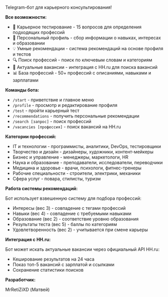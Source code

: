 Telegram-бот для карьерного консультирования!

**Все возможности:**

- 🧠 Карьерное тестирование - 15 вопросов для определения подходящих профессий
- 👤 Персональный профиль - сбор информации о навыках, интересах и образовании
- 💡 Умные рекомендации - система рекомендаций на основе профиля и тестов
- 🔍 Поиск профессий - поиск по ключевым словам и категориям
- 💼 Актуальные вакансии - интеграция с HH.ru для поиска вакансий
- 📊 База профессий - 50+ профессий с описаниями, навыками и зарплатами

**Команды бота:**

- `/start` - приветствие и главное меню
- `/profile` - просмотр и редактирование профиля
- `/test` - пройти карьерный тест
- `/recommendations` - получить персональные рекомендации
- `/search [запрос]` - поиск профессий
- `/vacancies [профессия]` - поиск вакансий на HH.ru

**Категории профессий:**

- IT и технологии - программисты, аналитики, DevOps, тестировщики
- Творчество и дизайн - дизайнеры, художники, контент-мейкеры
- Бизнес и управление - менеджеры, маркетологи, HR
- Наука и образование - преподаватели, исследователи, переводчики
- Медицина и здоровье - врачи, психологи, фитнес-тренеры
- Рабочие специальности - строители, электрики, механики
- Сфера услуг - повара, стилисты, туризм

**Работа системы рекомендаций:**

Бот использует взвешенную систему для подбора профессий:

- Интересы (вес 3) - совпадение с тегами профессий
- Навыки (вес 4) - совпадение с требуемыми навыками
- Образование (вес 2) - соответствие уровню образования
- Результаты теста (вес 5) - баллы по категориям
- Удовлетворенность (вес 2) - учитывается при смене карьеры

**Интеграция с HH.ru:**

Бот может искать актуальные вакансии через официальный API HH.ru:
- Кеширование результатов на 24 часа
- Показ топ-5 вакансий с зарплатой и ссылками
- Сохранение статистики поисков

**Разработчик:**

MrRetiZiXD (Матвей)
